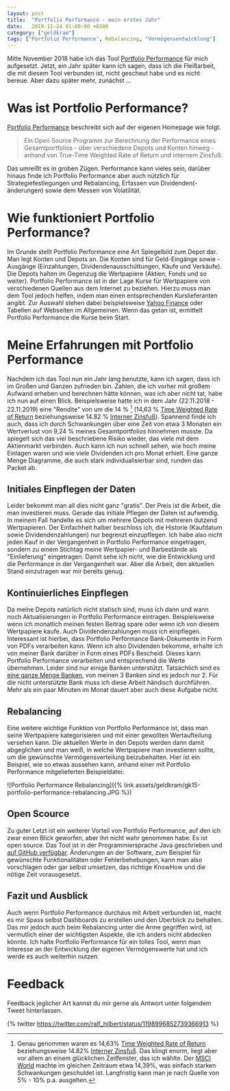 ```yaml
---
layout: post
title:  "Portfolio Performance - mein erstes Jahr"
date:   2019-11-24 01:00:00 +0200
category: ["geldkram"]
tags: ["Portfolio Performance", Rebalancing, "Vermögensentwicklung"]
---
```



Mitte November 2018 habe ich das Tool [Portfolio Performance](https://www.portfolio-performance.info/portfolio/) für mich aufgesetzt. Jetzt, ein Jahr später kann ich sagen, dass ich die Fleißarbeit, die mit diesem Tool verbunden ist, nicht gescheut habe und es nicht bereue. Aber dazu später mehr, zunächst ...


# Was ist Portfolio Performance?

[Portfolio Performance](https://www.portfolio-performance.info/portfolio/) beschreibt sich auf der eigenen
 Homepage wie folgt.

> Ein Open Source Programm zur Berechnung der Performance eines Gesamtportfolios - über verschiedene Depots und
 Konten hinweg - anhand von True-Time Weighted Rate of Return und internem Zinsfuß.

Das umreißt es in groben Zügen.  Performance kann vieles sein, darüber hinaus finde ich Portfolio Performance aber auch nützlich für Strategiefestlegungen und Rebalancing, Erfassen von Dividenden(-änderungen) sowie dem Messen von Volatilität.


# Wie funktioniert Portfolio Performance?

Im Grunde stellt Portfolio Performance eine Art Spiegelbild zum Depot dar. Man legt Konten und Depots an. Die Konten sind für Geld-Eingänge sowie -Ausgänge (Einzahlungen, Dividendenausschüttungen, Käufe und Verkäufe). Die Depots halten im Gegenzug die Wertpapiere (Aktien, Fonds und so weiter). Portfolio Performance ist in der Lage Kurse für Wertpapiere von verschiedenen Quellen aus dem Internet zu beziehen. Hierzu muss man dem Tool jedoch helfen, indem man einen entsprechenden Kurslieferanten angibt. Zur Auswahl stehen dabei beispielsweise [Yahoo Finance](https://de.finance.yahoo.com/) oder Tabellen auf Webseiten im Allgemeinen. Wenn das getan ist, ermittelt Portfolio Performance die Kurse beim Start.


# Meine Erfahrungen mit Portfolio Performance

Nachdem ich das Tool nun ein Jahr lang benutzte, kann ich sagen, dass ich im Großen und Ganzen zufrieden bin. Zahlen, die ich vorher mit großem Aufwand erheben und berechnen hätte können, was ich aber nicht tat, habe ich nun auf einen Blick. Beispielsweise hatte ich in dem Jahr (22.11.2018 - 22.11.2019) eine "Rendite" von um die 14 % [^1] (14,63 % [Time Weighted Rate of Return](https://en.wikipedia.org/wiki/Time-weighted_return) beziehungsweise 14.82 % [Interner Zinsfuß](https://de.wikipedia.org/wiki/Interner_Zinsfu%C3%9F)). Spannend finde ich auch, dass ich durch Schwankungen über eine Zeit von etwa 3 Monaten ein Wertverlust von 9,24 % meines Gesamtportfolios hinnehmen musste. Da spiegelt sich das viel beschriebene Risiko wieder, das viele mit dem Aktienmarkt verbinden. Auch kann ich nun schnell sehen, wie hoch meine Einlagen waren und wie viele Dividenden ich pro Monat erhielt. Eine ganze Menge Diagramme, die auch stark individualisierbar sind, runden das Packet ab.


## Initiales Einpflegen der Daten

Leider bekommt man all dies nicht ganz "gratis". Der Preis ist die Arbeit, die man investieren muss. Gerade das initiale Pflegen der Daten ist aufwendig. In meinem Fall handelte es sich um mehrere Depots mit mehreren dutzend Wertpapieren. Der Einfachheit halber beschloss ich, die Historie (Kaufdatum sowie Dividendenzahlungen) nur begrenzt einzupflegen. Ich habe also nicht jeden Kauf in der Vergangenheit in Portfolio Performance eingetragen, sondern zu einem Stichtag meine Wertpapier- und Barbestände als "Einlieferung" eingetragen. Damit sehe ich nicht, wie die Entwicklung und die Performance in der Vergangenheit war. Aber die Arbeit, den aktuellen Stand einzutragen war mir bereits genug.


## Kontinuierliches Einpflegen

Da meine Depots natürlich nicht statisch sind, muss ich dann und wann noch Aktualisierungen in Portfolio Performance eintragen. Beispielsweise wenn ich monatlich meinen festen Beitrag spare oder wenn ich von diesem Wertpapiere kaufe. Auch Dividendenzahlungen muss ich einpflegen. Interessant ist hierbei, dass Portfolio Performance Bank-Dokumente in Form von PDFs verarbeiten kann. Wenn ich also Dividenden bekomme, erhalte ich von meiner Bank darüber in Form eines PDFs Bescheid. Dieses kann Portfolio Performance verarbeiten und entsprechend die Werte übernehmen. Leider sind nur einige Banken unterstützt. Tatsächlich sind es [eine ganze Menge Banken](https://forum.portfolio-performance.info/t/buchungen-aus-pdf-dateien-importieren/38), von meinen 3 Banken sind es jedoch nur 2. Für die nicht unterstützte Bank muss ich diese Arbeit händisch durchführen. Mehr als ein paar Minuten im Monat dauert aber auch diese Aufgabe nicht.


## Rebalancing

Eine weitere wichtige Funktion von Portfolio Performance ist, dass man seine Wertpapiere kategorisieren und mit einer gewollten Wertaufteilung versehen kann. Die aktuellen Werte in den Depots werden dann damit abgeglichen und man weiß, in welche Wertpapiere man investieren sollte, um die gewünschte Vermögensverteilung beizubehalten. Hier ist ein Beispiel, wie so etwas aussehen kann, anhand einer mit Portfolio Performance mitgelieferten Beispieldatei:

![Portfolio Performance Rebalancing]({% link assets/geldkram/gk15-portfolio-performance-rebalancing.JPG %})


## Open Scource

Zu guter Letzt ist ein weiterer Vorteil von Portfolio Performance, auf den ich zwar einen Blick geworfen, aber ihn nicht wahr genommen habe: Es ist open source. Das Tool ist in der Programmiersprache Java geschrieben und [auf GitHub verfügbar](https://github.com/buchen/portfolio). Änderungen an der Software, zum Beispiel für gewünschte Funktionalitäten oder Fehlerbehebungen, kann man also vorschlagen oder gar selbst umsetzen, das richtige KnowHow und die nötige Zeit vorausgesetzt.


## Fazit und Ausblick

Auch wenn Portfolio Performance durchaus mit Arbeit verbunden ist, macht es mir Spass selbst Dashboards zu erstellen und den Überblick zu behalten. Das mir jedoch auch beim Rebalancing unter die Arme gegriffen wird, ist vermutlich einer der wichtigsten Aspekte, die ich anders nicht abdecken könnte. Ich halte Portfolio Performance für ein tolles Tool, wenn man Interesse an der Entwicklung der eigenen Vermögenswerte hat und ich werde es auch weiterhin nutzen.

# Feedback

Feedback jeglicher Art kannst du mir gerne als Antwort unter folgendem Tweet hinterlassen.

{% twitter https://twitter.com/ralf_hilbert/status/1198996852739366913 %}



[^1]: Genau genommen waren es 14,63% [Time Weighted Rate of Return](https://en.wikipedia.org/wiki/Time-weighted_return) beziehungsweise 14.82% [Interner Zinsfuß](https://de.wikipedia.org/wiki/Interner_Zinsfu%C3%9F). Das klingt enorm, liegt aber vor allem an einem glücklichen Zeitfenster, das ich wählte. Der [MSCI World](https://www.onvista.de/index/MSCI-WORLD-Index-3193857) machte im gleichen Zeitraum etwa 14,39%, was einfach starken Schwankungen geschuldet ist. Langfristig kann man je nach Quelle von 5% - 10% p.a. ausgehen.
